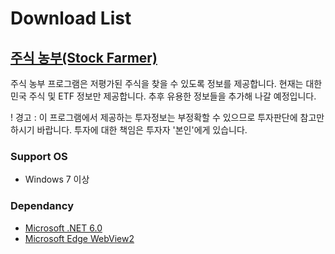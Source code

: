# Download List

## [주식 농부(Stock Farmer)][download-stockfarmer]

주식 농부 프로그램은 저평가된 주식을 찾을 수 있도록 정보를 제공합니다. 현재는 대한민국 주식 및 ETF 정보만 제공합니다. 추후 유용한 정보들을 추가해 나갈 예정입니다.

! 경고 : 이 프로그램에서 제공하는 투자정보는 부정확할 수 있으므로 투자판단에 참고만 하시기 바랍니다. 투자에 대한 책임은 투자자 '본인'에게 있습니다.

### Support OS

- Windows 7 이상

### Dependancy

- [Microsoft .NET 6.0][download-dotnet-6.0.1-desktop-runtime]
- [Microsoft Edge WebView2][download-webview2]

[//]: # ( README.md link )
[download-stockfarmer]: ./stockfarmer
[download-dotnet-6.0.1-desktop-runtime]: https://dotnet.microsoft.com/en-us/download/dotnet/6.0
[download-webview2]: https://developer.microsoft.com/en-us/microsoft-edge/webview2/
